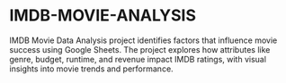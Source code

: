 # IMDB-MOVIE-ANALYSIS
IMDB Movie Data Analysis project identifies factors that influence movie success using Google Sheets. The project explores how attributes like genre, budget, runtime, and revenue impact IMDB ratings, with visual insights into movie trends and performance.
